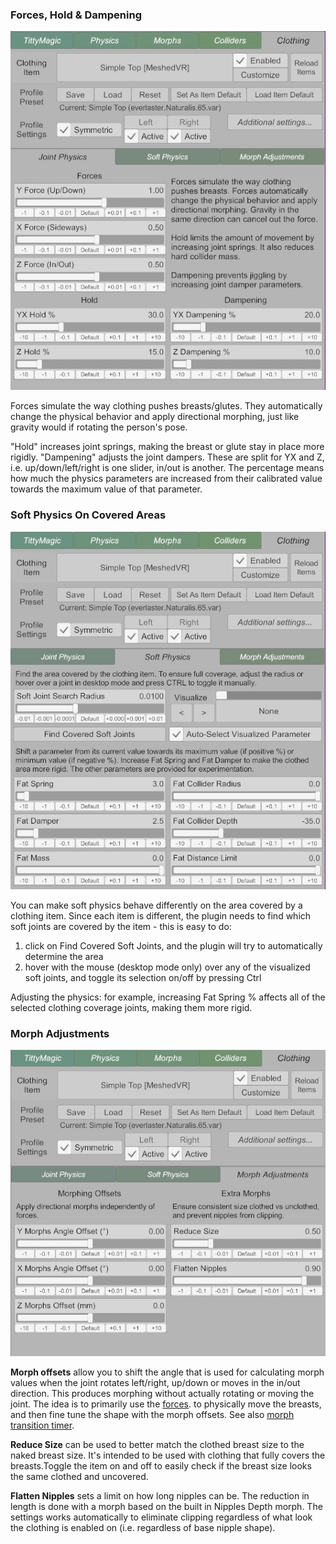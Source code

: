 ### Forces, Hold & Dampening

![UI_clothing_joint_physics.jpg](/assets/screens/naturalis/v1_3/UI_clothing_joint_physics.jpg)

Forces simulate the way clothing pushes breasts/glutes. They automatically change the physical behavior and apply directional morphing, just like gravity would if rotating the person's pose.

"Hold" increases joint springs, making the breast or glute stay in place more rigidly. "Dampening" adjusts the joint dampers. These are split for YX and Z, i.e. up/down/left/right is one slider, in/out is another. The percentage means how much the physics parameters are increased from their calibrated value towards the maximum value of that parameter.

### Soft Physics On Covered Areas

![UI_clothing_soft_physics.jpg](/assets/screens/naturalis/v1_3/UI_clothing_soft_physics.jpg)

You can make soft physics behave differently on the area covered by a clothing item. Since each item is different, the plugin needs to find which soft joints are covered by the item - this is easy to do:

1. click on Find Covered Soft Joints, and the plugin will try to automatically determine the area
2. hover with the mouse (desktop mode only) over any of the visualized soft joints, and toggle its selection on/off by pressing Ctrl

Adjusting the physics: for example, increasing Fat Spring % affects all of the selected clothing coverage joints, making them more rigid.

### Morph Adjustments

![UI_clothing_morph_adjustments.jpg](/assets/screens/naturalis/v1_3/UI_clothing_morph_adjustments.jpg)

**Morph offsets** allow you to shift the angle that is used for calculating morph values when the joint rotates left/right, up/down or moves in the in/out direction. This produces morphing without actually rotating or moving the joint. The idea is to primarily use the [forces](#forces-hold--dampening). to physically move the breasts, and then fine tune the shape with the morph offsets. See also [morph transition timer](#morph-transition-timer).

**Reduce Size** can be used to better match the clothed breast size to the naked breast size. It's intended to be used with clothing that fully covers the breasts.Toggle the item on and off to easily check if the breast size looks the same clothed and uncovered.

**Flatten Nipples** sets a limit on how long nipples can be. The reduction in length is done with a morph based on the built in Nipples Depth morph. The settings works automatically to eliminate clipping regardless of what look the clothing is enabled on (i.e. regardless of base nipple shape).
